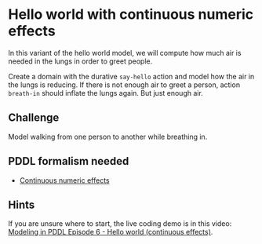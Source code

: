 # Hello world with continuous numeric effects

In this variant of the hello world model, we will compute how much air is needed
in the lungs in order to greet people.

Create a domain with the durative `say-hello` action and model how the air in the lungs
is reducing. If there is not enough air to greet a person, action `breath-in` should
inflate the lungs again. But just enough air.

## Challenge

Model walking from one person to another while breathing in.

## PDDL formalism needed

- [Continuous numeric effects](https://planning.wiki/ref/pddl21/domain#continuous-effects)

## Hints

If you are unsure where to start, the live coding demo is in this video: [Modeling in PDDL Episode 6 - Hello world (continuous effects)](https://youtu.be/VLsjn9z8osI).
